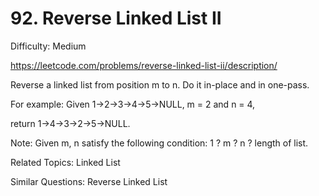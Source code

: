 # 92. Reverse Linked List II

Difficulty: Medium

https://leetcode.com/problems/reverse-linked-list-ii/description/

Reverse a linked list from position m to n. Do it in-place and in one-pass.

For example:
Given 1->2->3->4->5->NULL, m = 2 and n = 4,

return 1->4->3->2->5->NULL.

Note:
Given m, n satisfy the following condition:
1 ? m ? n ? length of list.

Related Topics: Linked List

Similar Questions: Reverse Linked List
